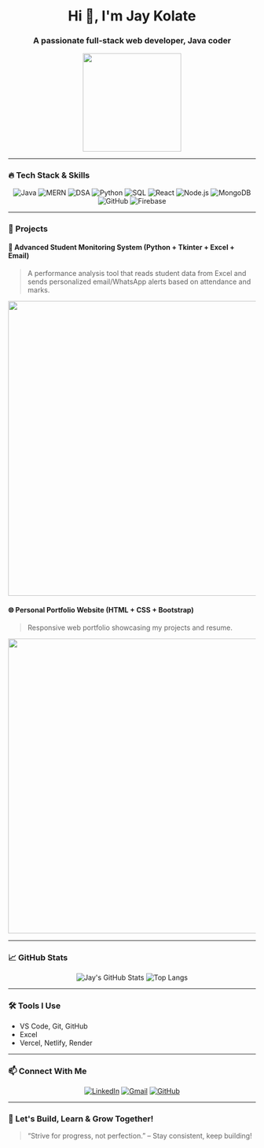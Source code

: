 <h1 align="center">Hi 👋, I'm Jay Kolate</h1>
<h3 align="center">A passionate full-stack web developer, Java coder </h3>

<p align="center">
  <img src="https://media.giphy.com/media/qgQUggAC3Pfv687qPC/giphy.gif" width="200" />
</p>

---

### 🔥 Tech Stack & Skills

<div align="center">

![Java](https://img.shields.io/badge/-Java-orange?style=flat&logo=java)
![MERN](https://img.shields.io/badge/-MERN%20Stack-success?style=flat&logo=mongodb&logoColor=white)
![DSA](https://img.shields.io/badge/-DSA-brightgreen?style=flat&logo=leetcode)
![Python](https://img.shields.io/badge/-Python-FFD43B?style=flat&logo=python&logoColor=blue)
![SQL](https://img.shields.io/badge/-SQL-blue?style=flat&logo=mysql)
![React](https://img.shields.io/badge/-React-black?style=flat&logo=react)
![Node.js](https://img.shields.io/badge/-Node.js-green?style=flat&logo=node.js)
![MongoDB](https://img.shields.io/badge/-MongoDB-darkgreen?style=flat&logo=mongodb)
![GitHub](https://img.shields.io/badge/-GitHub-181717?style=flat&logo=github)
![Firebase](https://img.shields.io/badge/-Firebase-orange?style=flat&logo=firebase)

</div>

---

### 📂 Projects

#### 🚀 Advanced Student Monitoring System (Python + Tkinter + Excel + Email)
> A performance analysis tool that reads student data from Excel and sends personalized email/WhatsApp alerts based on attendance and marks.

<img src="https://via.placeholder.com/600x300.png?text=Student+Monitoring+System" width="600"/>

#### 🌐 Personal Portfolio Website (HTML + CSS + Bootstrap)
> Responsive web portfolio showcasing my projects and resume.

<img src="https://via.placeholder.com/600x300.png?text=Portfolio+Screenshot" width="600"/>

---

### 📈 GitHub Stats

<div align="center">

![Jay's GitHub Stats](https://github-readme-stats.vercel.app/api?username=JayKolate&show_icons=true&theme=tokyonight)
![Top Langs](https://github-readme-stats.vercel.app/api/top-langs/?username=JayKolate&layout=compact&theme=tokyonight)

</div>

---

### 🛠 Tools I Use

- VS Code, Git, GitHub
- Excel
- Vercel, Netlify, Render

---

### 📫 Connect With Me

<div align="center">

[![LinkedIn](https://img.shields.io/badge/LinkedIn-blue?style=for-the-badge&logo=linkedin)](https://www.linkedin.com/in/jay-kolate-b97753304/)
[![Gmail](https://img.shields.io/badge/Gmail-red?style=for-the-badge&logo=gmail)](mailto:your-jaykolate529@gmail.com)
[![GitHub](https://img.shields.io/badge/GitHub-181717?style=for-the-badge&logo=github)](https://github.com/JayKolate)

</div>

---

### 🚀 Let's Build, Learn & Grow Together!

> “Strive for progress, not perfection.” – Stay consistent, keep building!

